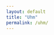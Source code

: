 ```yaml
---
layout: default
title: "Uhm"
permalink: /uhm/
---
```


<script src="https://d3js.org/d3.v6.min.js" defer></script>  
<script src="https://d3js.org/d3-scale.v3.min.js" defer></script>  
<script src="app.js" defer></script>  

<div class="chart" id="age_read_mean"></div>  
<div class="chart" id="age_read_hist"></div>  
